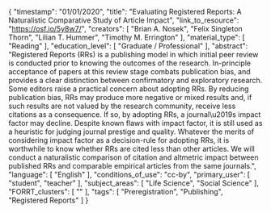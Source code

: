 {
    "timestamp": "01/01/2020",
    "title": "Evaluating Registered Reports: A Naturalistic Comparative Study of Article Impact",
    "link_to_resource": "https://osf.io/5y8w7/",
    "creators": [
        "Brian A. Nosek",
        "Felix Singleton Thorn",
        "Lilian T. Hummer",
        "Timothy M. Errington"
    ],
    "material_type": [
        "Reading"
    ],
    "education_level": [
        "Graduate / Professional"
    ],
    "abstract": "Registered Reports (RRs) is a publishing model in which initial peer review is conducted prior to knowing the outcomes of the research. In-principle acceptance of papers at this review stage combats publication bias, and provides a clear distinction between confirmatory and exploratory research. Some editors raise a practical concern about adopting RRs. By reducing publication bias, RRs may produce more negative or mixed results and, if such results are not valued by the research community, receive less citations as a consequence. If so, by adopting RRs, a journal\u2019s impact factor may decline. Despite known flaws with impact factor, it is still used as a heuristic for judging journal prestige and quality. Whatever the merits of considering impact factor as a decision-rule for adopting RRs, it is worthwhile to know whether RRs are cited less than other articles. We will conduct a naturalistic comparison of citation and altmetric impact between published RRs and comparable empirical articles from the same journals.",
    "language": [
        "English"
    ],
    "conditions_of_use": "cc-by",
    "primary_user": [
        "student",
        "teacher"
    ],
    "subject_areas": [
        "Life Science",
        "Social Science"
    ],
    "FORRT_clusters": [
        ""
    ],
    "tags": [
        "Preregistration",
        "Publishing",
        "Registered Reports"
    ]
}